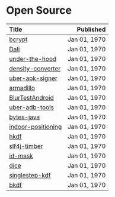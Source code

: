 # Open Source

|Title |Published|
|:---|---:|
| [bcrypt](/opensource/bcrypt) | Jan 01, 1970 |
| [Dali](/opensource/Dali) | Jan 01, 1970 |
| [under-the-hood](/opensource/under-the-hood) | Jan 01, 1970 |
| [density-converter](/opensource/density-converter) | Jan 01, 1970 |
| [uber-apk-signer](/opensource/uber-apk-signer) | Jan 01, 1970 |
| [armadillo](/opensource/armadillo) | Jan 01, 1970 |
| [BlurTestAndroid](/opensource/BlurTestAndroid) | Jan 01, 1970 |
| [uber-adb-tools](/opensource/uber-adb-tools) | Jan 01, 1970 |
| [bytes-java](/opensource/bytes-java) | Jan 01, 1970 |
| [indoor-positioning](/opensource/indoor-positioning) | Jan 01, 1970 |
| [hkdf](/opensource/hkdf) | Jan 01, 1970 |
| [slf4j-timber](/opensource/slf4j-timber) | Jan 01, 1970 |
| [id-mask](/opensource/id-mask) | Jan 01, 1970 |
| [dice](/opensource/dice) | Jan 01, 1970 |
| [singlestep-kdf](/opensource/singlestep-kdf) | Jan 01, 1970 |
| [bkdf](/opensource/bkdf) | Jan 01, 1970 |